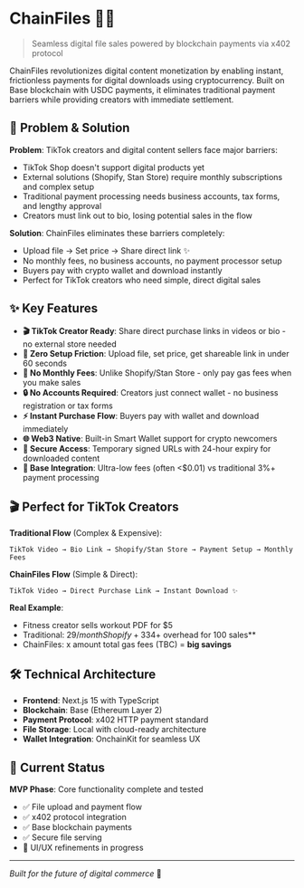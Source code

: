 # ChainFiles 🔗💾

> Seamless digital file sales powered by blockchain payments via x402 protocol

ChainFiles revolutionizes digital content monetization by enabling instant, frictionless payments for digital downloads using cryptocurrency. Built on Base blockchain with USDC payments, it eliminates traditional payment barriers while providing creators with immediate settlement.

## 🎯 Problem & Solution

**Problem**: TikTok creators and digital content sellers face major barriers:
- TikTok Shop doesn't support digital products yet
- External solutions (Shopify, Stan Store) require monthly subscriptions and complex setup
- Traditional payment processing needs business accounts, tax forms, and lengthy approval
- Creators must link out to bio, losing potential sales in the flow

**Solution**: ChainFiles eliminates these barriers completely:
- Upload file → Set price → Share direct link ✨
- No monthly fees, no business accounts, no payment processor setup
- Buyers pay with crypto wallet and download instantly
- Perfect for TikTok creators who need simple, direct digital sales

## ✨ Key Features

- **🎬 TikTok Creator Ready**: Share direct purchase links in videos or bio - no external store needed
- **🚀 Zero Setup Friction**: Upload file, set price, get shareable link in under 60 seconds
- **💸 No Monthly Fees**: Unlike Shopify/Stan Store - only pay gas fees when you make sales
- **🔒 No Accounts Required**: Creators just connect wallet - no business registration or tax forms
- **⚡ Instant Purchase Flow**: Buyers pay with wallet and download immediately
- **🌐 Web3 Native**: Built-in Smart Wallet support for crypto newcomers
- **🔐 Secure Access**: Temporary signed URLs with 24-hour expiry for downloaded content
- **💎 Base Integration**: Ultra-low fees (often <$0.01) vs traditional 3%+ payment processing

## 🎬 Perfect for TikTok Creators

**Traditional Flow** (Complex & Expensive):
```
TikTok Video → Bio Link → Shopify/Stan Store → Payment Setup → Monthly Fees
```

**ChainFiles Flow** (Simple & Direct):
```
TikTok Video → Direct Purchase Link → Instant Download ✨
```

**Real Example**: 
- Fitness creator sells workout PDF for $5
- Traditional: $29/month Shopify + 3% fees = **$34+ overhead for 100 sales**
- ChainFiles: x amount total gas fees (TBC) = **big savings**

## 🛠 Technical Architecture

- **Frontend**: Next.js 15 with TypeScript
- **Blockchain**: Base (Ethereum Layer 2) 
- **Payment Protocol**: x402 HTTP payment standard
- **File Storage**: Local with cloud-ready architecture
- **Wallet Integration**: OnchainKit for seamless UX

## 🚧 Current Status

**MVP Phase**: Core functionality complete and tested
- ✅ File upload and payment flow
- ✅ x402 protocol integration  
- ✅ Base blockchain payments
- ✅ Secure file serving
- 🔄 UI/UX refinements in progress

---

*Built for the future of digital commerce* 🚀
